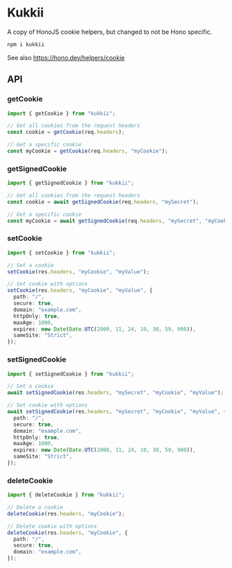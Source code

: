 # Kukkii

A copy of HonoJS cookie helpers, but changed to not be Hono specific.

```bash
npm i kukkii
```

See also https://hono.dev/helpers/cookie

## API

### getCookie

```ts
import { getCookie } from "kukkii";

// Get all cookies from the request headers
const cookie = getCookie(req.headers);

// Get a specific cookie
const myCookie = getCookie(req.headers, "myCookie");
```

### getSignedCookie

```ts
import { getSignedCookie } from "kukkii";

// Get all cookies from the request headers
const cookie = await getSignedCookie(req.headers, "mySecret");

// Get a specific cookie
const myCookie = await getSignedCookie(req.headers, "mySecret", "myCookie");
```

### setCookie

```ts
import { setCookie } from "kukkii";

// Set a cookie
setCookie(res.headers, "myCookie", "myValue");

// Set cookie with options
setCookie(res.headers, "myCookie", "myValue", {
  path: "/",
  secure: true,
  domain: "example.com",
  httpOnly: true,
  maxAge: 1000,
  expires: new Date(Date.UTC(2000, 11, 24, 10, 30, 59, 900)),
  sameSite: "Strict",
});
```

### setSignedCookie

```ts
import { setSignedCookie } from "kukkii";

// Set a cookie
await setSignedCookie(res.headers, "mySecret", "myCookie", "myValue");

// Set cookie with options
await setSignedCookie(res.headers, "mySecret", "myCookie", "myValue", {
  path: "/",
  secure: true,
  domain: "example.com",
  httpOnly: true,
  maxAge: 1000,
  expires: new Date(Date.UTC(2000, 11, 24, 10, 30, 59, 900)),
  sameSite: "Strict",
});
```

### deleteCookie

```ts
import { deleteCookie } from "kukkii";

// Delete a cookie
deleteCookie(res.headers, "myCookie");

// Delete cookie with options
deleteCookie(res.headers, "myCookie", {
  path: "/",
  secure: true,
  domain: "example.com",
});
```
